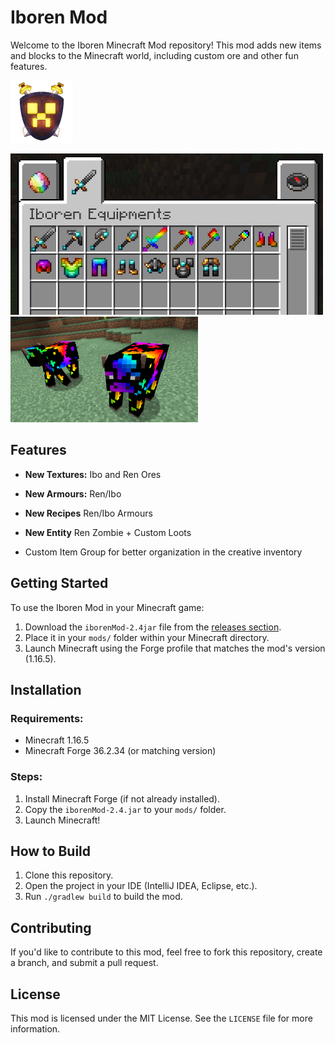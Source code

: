 # Iboren Mod

Welcome to the Iboren Minecraft Mod repository! This mod adds new items and blocks to the Minecraft world, including custom ore and other fun features.

![Mod Logo](src/main/resources/iboren_mod_logo.png)

![ScreenShot](screenshots/tab_equiments.png)
![ScreenShot](screenshots/custom_cow.png)


## Features

- **New Textures:** Ibo and Ren Ores
- **New Armours:** Ren/Ibo
- **New Recipes** Ren/Ibo Armours
- **New Entity** Ren Zombie + Custom Loots

- Custom Item Group for better organization in the creative inventory

## Getting Started

To use the Iboren Mod in your Minecraft game:

1. Download the `iborenMod-2.4jar` file from the [releases section](#).
2. Place it in your `mods/` folder within your Minecraft directory.
3. Launch Minecraft using the Forge profile that matches the mod's version (1.16.5).

## Installation

### Requirements:
- Minecraft 1.16.5
- Minecraft Forge 36.2.34 (or matching version)
  
### Steps:
1. Install Minecraft Forge (if not already installed).
2. Copy the `iborenMod-2.4.jar` to your `mods/` folder.
3. Launch Minecraft!

## How to Build

1. Clone this repository.
2. Open the project in your IDE (IntelliJ IDEA, Eclipse, etc.).
3. Run `./gradlew build` to build the mod.

## Contributing

If you'd like to contribute to this mod, feel free to fork this repository, create a branch, and submit a pull request.

## License

This mod is licensed under the MIT License. See the `LICENSE` file for more information.

